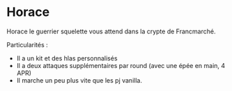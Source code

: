 # Horace
Horace le guerrier squelette vous attend dans la crypte de Francmarché.

Particularités :
- Il a un kit et des hlas personnalisés
- Il a deux attaques supplémentaires par round (avec une épée en main, 4 APR)
- Il marche un peu plus vite que les pj vanilla.
